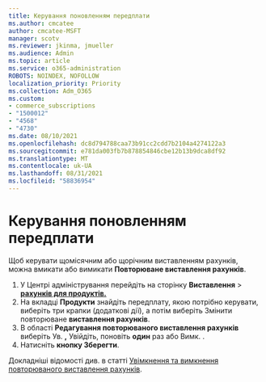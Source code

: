 ```yaml
---
title: Керування поновленням передплати
ms.author: cmcatee
author: cmcatee-MSFT
manager: scotv
ms.reviewer: jkinma, jmueller
ms.audience: Admin
ms.topic: article
ms.service: o365-administration
ROBOTS: NOINDEX, NOFOLLOW
localization_priority: Priority
ms.collection: Adm_O365
ms.custom:
- commerce_subscriptions
- "1500012"
- "4568"
- "4730"
ms.date: 08/10/2021
ms.openlocfilehash: dc8d794788caa73b91cc2cdd7b2104a4274122a3
ms.sourcegitcommit: e781da003fb7b878854846cbe12b13b9dca8df92
ms.translationtype: MT
ms.contentlocale: uk-UA
ms.lasthandoff: 08/31/2021
ms.locfileid: "58836954"
---
```

# <a name="manage-subscription-renewal"></a>Керування поновленням передплати

Щоб керувати щомісячним або щорічним виставленням рахунків, можна вмикати або вимикати **Повторюване виставлення рахунків**.

1. У Центрі адміністрування перейдіть на сторінку **Виставлення**  >  **[рахунків для продуктів.](https://go.microsoft.com/fwlink/p/?linkid=842054)**
2. На вкладці **Продукти** знайдіть передплату, якою потрібно керувати, виберіть три крапки (додаткові дії), а потім виберіть Змінити повторюване **виставлення рахунків**.
3. В області **Редагування повторюваного виставлення рахунків** виберіть Ув. **,** Увійдіть, поновіть **один** раз або Вимк. . 
4. Натисніть **кнопку Зберегти**.

Докладніші відомості див. в статті [Увімкнення та вимкнення повторюваного виставлення рахунків](https://docs.microsoft.com/microsoft-365/commerce/subscriptions/renew-your-subscription#turn-recurring-billing-off-or-on).

